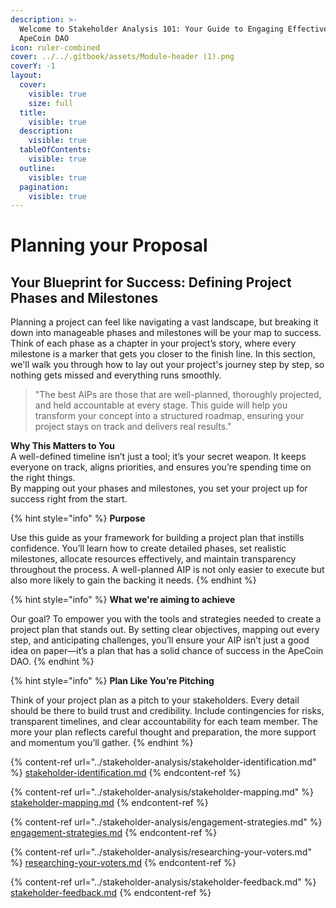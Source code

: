 ```yaml
---
description: >-
  Welcome to Stakeholder Analysis 101: Your Guide to Engaging Effectively in the
  ApeCoin DAO
icon: ruler-combined
cover: ../../.gitbook/assets/Module-header (1).png
coverY: -1
layout:
  cover:
    visible: true
    size: full
  title:
    visible: true
  description:
    visible: true
  tableOfContents:
    visible: true
  outline:
    visible: true
  pagination:
    visible: true
---
```


# Planning your Proposal

## **Your Blueprint for Success: Defining Project Phases and Milestones**

Planning a project can feel like navigating a vast landscape, but breaking it down into manageable phases and milestones will be your map to success. Think of each phase as a chapter in your project’s story, where every milestone is a marker that gets you closer to the finish line. In this section, we'll walk you through how to lay out your project's journey step by step, so nothing gets missed and everything runs smoothly.

> "The best AIPs are those that are well-planned, thoroughly projected, and held accountable at every stage. This guide will help you transform your concept into a structured roadmap, ensuring your project stays on track and delivers real results."

**Why This Matters to You**\
A well-defined timeline isn’t just a tool; it’s your secret weapon. It keeps everyone on track, aligns priorities, and ensures you’re spending time on the right things. \
By mapping out your phases and milestones, you set your project up for success right from the start.

{% hint style="info" %}
**Purpose**

Use this guide as your framework for building a project plan that instills confidence. You’ll learn how to create detailed phases, set realistic milestones, allocate resources effectively, and maintain transparency throughout the process. A well-planned AIP is not only easier to execute but also more likely to gain the backing it needs.
{% endhint %}

{% hint style="info" %}
**What we're aiming to achieve**&#x20;

Our goal? To empower you with the tools and strategies needed to create a project plan that stands out. By setting clear objectives, mapping out every step, and anticipating challenges, you’ll ensure your AIP isn’t just a good idea on paper—it’s a plan that has a solid chance of success in the ApeCoin DAO.
{% endhint %}

{% hint style="info" %}
**Plan Like You’re Pitching**

Think of your project plan as a pitch to your stakeholders. Every detail should be there to build trust and credibility. Include contingencies for risks, transparent timelines, and clear accountability for each team member. The more your plan reflects careful thought and preparation, the more support and momentum you’ll gather.
{% endhint %}

{% content-ref url="../stakeholder-analysis/stakeholder-identification.md" %}
[stakeholder-identification.md](../stakeholder-analysis/stakeholder-identification.md)
{% endcontent-ref %}

{% content-ref url="../stakeholder-analysis/stakeholder-mapping.md" %}
[stakeholder-mapping.md](../stakeholder-analysis/stakeholder-mapping.md)
{% endcontent-ref %}

{% content-ref url="../stakeholder-analysis/engagement-strategies.md" %}
[engagement-strategies.md](../stakeholder-analysis/engagement-strategies.md)
{% endcontent-ref %}

{% content-ref url="../stakeholder-analysis/researching-your-voters.md" %}
[researching-your-voters.md](../stakeholder-analysis/researching-your-voters.md)
{% endcontent-ref %}

{% content-ref url="../stakeholder-analysis/stakeholder-feedback.md" %}
[stakeholder-feedback.md](../stakeholder-analysis/stakeholder-feedback.md)
{% endcontent-ref %}
